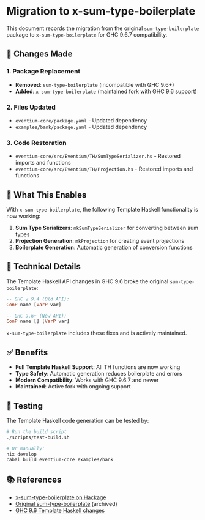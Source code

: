 # Migration to x-sum-type-boilerplate

This document records the migration from the original `sum-type-boilerplate` package to `x-sum-type-boilerplate` for GHC 9.6.7 compatibility.

## 🔄 **Changes Made**

### 1. **Package Replacement**
- **Removed**: `sum-type-boilerplate` (incompatible with GHC 9.6+)
- **Added**: `x-sum-type-boilerplate` (maintained fork with GHC 9.6 support)

### 2. **Files Updated**
- `eventium-core/package.yaml` - Updated dependency
- `examples/bank/package.yaml` - Updated dependency

### 3. **Code Restoration**
- `eventium-core/src/Eventium/TH/SumTypeSerializer.hs` - Restored imports and functions
- `eventium-core/src/Eventium/TH/Projection.hs` - Restored imports and functions

## 🎯 **What This Enables**

With `x-sum-type-boilerplate`, the following Template Haskell functionality is now working:

1. **Sum Type Serializers**: `mkSumTypeSerializer` for converting between sum types
2. **Projection Generation**: `mkProjection` for creating event projections
3. **Boilerplate Generation**: Automatic generation of conversion functions

## 🔧 **Technical Details**

The Template Haskell API changes in GHC 9.6 broke the original `sum-type-boilerplate`:

```haskell
-- GHC ≤ 9.4 (Old API):
ConP name [VarP var]

-- GHC 9.6+ (New API):  
ConP name [] [VarP var]
```

`x-sum-type-boilerplate` includes these fixes and is actively maintained.

## ✅ **Benefits**

- **Full Template Haskell Support**: All TH functions are now working
- **Type Safety**: Automatic generation reduces boilerplate and errors
- **Modern Compatibility**: Works with GHC 9.6.7 and newer
- **Maintained**: Active fork with ongoing support

## 🧪 **Testing**

The Template Haskell code generation can be tested by:

```bash
# Run the build script
./scripts/test-build.sh

# Or manually:
nix develop
cabal build eventium-core examples/bank
```

## 📚 **References**

- [x-sum-type-boilerplate on Hackage](https://hackage.haskell.org/package/x-sum-type-boilerplate)
- [Original sum-type-boilerplate](https://github.com/aleks-sidorenko/sum-type-boilerplate) (archived)
- [GHC 9.6 Template Haskell changes](https://downloads.haskell.org/ghc/9.6.1/docs/users_guide/9.6.1-notes.html) 
